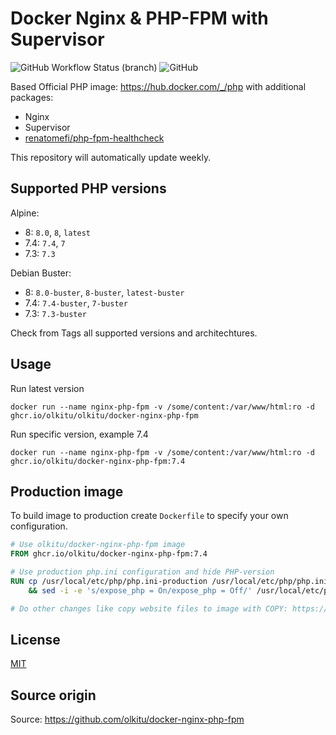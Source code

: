# Docker Nginx & PHP-FPM with Supervisor

![GitHub Workflow Status (branch)](https://img.shields.io/github/actions/workflow/status/breadhub-org/docker-nginx-php-fpm/docker-build.yml?branch=main) ![GitHub](https://img.shields.io/github/license/breadhub-org/docker-nginx-php-fpm)

Based Official PHP image: https://hub.docker.com/_/php with additional packages:

* Nginx
* Supervisor
* [renatomefi/php-fpm-healthcheck](https://github.com/renatomefi/php-fpm-healthcheck)

This repository will automatically update weekly.

## Supported PHP versions

Alpine:

* 8: `8.0`, `8`, `latest`
* 7.4: `7.4`, `7`
* 7.3: `7.3`

Debian Buster:

* 8: `8.0-buster`, `8-buster`, `latest-buster`
* 7.4: `7.4-buster`, `7-buster`
* 7.3: `7.3-buster`

Check from Tags all supported versions and architechtures.

## Usage

Run latest version

```
docker run --name nginx-php-fpm -v /some/content:/var/www/html:ro -d ghcr.io/olkitu/olkitu/docker-nginx-php-fpm
```

Run specific version, example 7.4

```
docker run --name nginx-php-fpm -v /some/content:/var/www/html:ro -d ghcr.io/olkitu/docker-nginx-php-fpm:7.4
```

## Production image

To build image to production create `Dockerfile` to specify your own configuration. 

```Dockerfile
# Use olkitu/docker-nginx-php-fpm image
FROM ghcr.io/olkitu/docker-nginx-php-fpm:7.4

# Use production php.ini configuration and hide PHP-version
RUN cp /usr/local/etc/php/php.ini-production /usr/local/etc/php/php.ini \
    && sed -i -e 's/expose_php = On/expose_php = Off/' /usr/local/etc/php/php.ini

# Do other changes like copy website files to image with COPY: https://docs.docker.com/engine/reference/builder/#copy
```

## License

[MIT](https://github.com/breadhub-org/docker-nginx-php-fpm/blob/main/LICENSE)

## Source origin

Source: https://github.com/olkitu/docker-nginx-php-fpm
